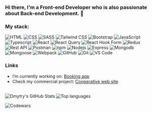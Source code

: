 ### Hi there, I'm a Front-end Developer who is also passionate about Back-end Development. 👋

### My stack:

![HTML](https://img.shields.io/badge/HTML-5-E34F26?style=for-the-badge&logo=html5&logoColor=E34F26)
![CSS](https://img.shields.io/badge/CSS-3-1572B6?style=for-the-badge&logo=css3&logoColor=1572B6)
![SASS](https://img.shields.io/badge/SASS-CC6699?style=for-the-badge&logo=sass&logoColor=white)
![Tailwind CSS](https://img.shields.io/badge/Tailwind_CSS-06B6D4?style=for-the-badge&logo=tailwindcss&logoColor=white)
![Bootstrap](https://img.shields.io/badge/Bootstrap-563D7C?style=for-the-badge&logo=bootstrap&logoColor=white)
![JavaScript](https://img.shields.io/badge/JavaScript-ES6-F7DF1E?style=for-the-badge&logo=javascript&logoColor=F7DF1E)
![Typescript](https://img.shields.io/badge/typescript-3178C6?style=for-the-badge&logo=typescript&logoColor=white)
![React](https://img.shields.io/badge/React-4397f7?style=for-the-badge&logo=react&logoColor=white)
![React Query](https://img.shields.io/badge/React_Query-FF4154?style=for-the-badge&logo=reactquery&logoColor=white)
![React Hook Form](https://img.shields.io/badge/React_Hook_Form-EC3E3E?style=for-the-badge&logo=reacthookform&logoColor=white)
![Redux](https://img.shields.io/badge/Redux-764ABC?style=for-the-badge&logo=redux&logoColor=white)
![Rest API](https://img.shields.io/badge/REST_API-aae325?style=for-the-badge&logo=rest&logoColor=white)
![Postman](https://img.shields.io/badge/Postman-FF6C37?style=for-the-badge&logo=postman&logoColor=white)
![npm](https://img.shields.io/badge/npm-CB3837?style=for-the-badge&logo=npm&logoColor=white)
![Nodejs](https://img.shields.io/badge/node.js%20-%2343853D.svg?&style=for-the-badge&logo=node.js&logoColor=white)
![Express](https://img.shields.io/badge/express-slategray?style=for-the-badge&logo=express&logoColor=black)
![Mongodb](https://img.shields.io/badge/mongodb-grey?style=for-the-badge&logo=mongodb)
![Mongoose](https://img.shields.io/badge/Mongoose-880000?style=for-the-badge&logo=Mongoose)
![Webpack](https://img.shields.io/badge/Webpack-8DD6F9?style=for-the-badge&logo=Webpack&logoColor=white)
![GitHub](https://img.shields.io/badge/GitHub-181717?style=for-the-badge&logo=github&logoColor=white)
![Git](https://img.shields.io/badge/Git-F05032?style=for-the-badge&logo=Git&logoColor=white)
![VS Code](https://img.shields.io/badge/VS_Code-007ACC?style=for-the-badge&logo=visual-studio-code&logoColor=white)

### Links
- I’m currently working on: [Booking app](https://github.com/AndriySt92/booking_app_frontend)
- Check my commercial project: [Cooperative web site](https://github.com/AndriySt92/R-RGroup)

<br>

<img align="left" alt="Dmytry's GitHub Stats" src="https://github-readme-stats.vercel.app/api?username=AndriySt92&show_icons=true&theme=react">
<img align="left" alt="Top languages" src="https://github-readme-stats.vercel.app/api/top-langs/?username=AndriySt92&layout=compact&theme=react">

<br>

![Codewars](https://github.r2v.ch/codewars?user=AndriySt&stroke=COLOR)
